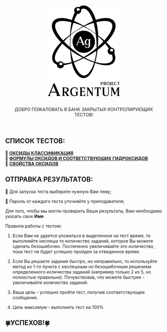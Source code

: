 <!-- PROJECT LOGO -->
<br />
<div align="center">
    <img src="images/Logo.png" alt="Logo" width="230" height="290">
    <br />
    <br />
  <p align="center">
      
ДОБРО ПОЖАЛОВАТЬ В БАНК ЗАКРЫТЫХ КОНТРОЛИРУЮЩИХ ТЕСТОВ!
    <br />
    <br />
    <br />
  </p>
</div>

## СПИСОК ТЕСТОВ:
🔶 **[ОКСИДЫ КЛАССИФИКАЦИЯ](https://argentumpj.github.io/5MOxide/)**  
🔶 **[ФОРМУЛЫ ОКСИДОВ И СООТВЕТСТВУЮЩИХ ГИДРОКСИДОВ](https://argentumpj.github.io/5MHydroxide/)**  
🔶 **[СВОЙСТВА ОКСИДОВ](https://argentumpj.github.io/5MSalt/)**

## ОТПРАВКА РЕЗУЛЬТАТОВ:

🧠 Для запуска теста выберите нужную Вам тему;  
  
📝 Пароль от каждого теста уточняйте у преподавателя;
  
Для того, чтобы мы могли проверить Ваши результаты, Вам необходимо указать свое **Имя**
  
Правила работы с тестом:
  
  1) Если Вам не удается уложиться в выделенное на тест время, то выполняйте неспеша то количество заданий, которое Вы можете сделать безошибочно. Постепенно увеличивайте это количество, пока тест не будет успешно пройден за отведенное время.
  
  2) Если Вы решаете задания быстро, но неправильно, то используйте метод из 1-го пункта с неспешным но безошибочным решением определенного количества заданий (например только 2 из 5, но полностью правильно). Почувствовав, что можете быстрее - увеличивайте количество заданий.
  
  3) Ваша цель - успешно пройти тест, получив соответствующее сообщение.
  
  4) Цель максимум - выполнить тест на 100%
  
## 🍀УСПЕХОВ!🍀
